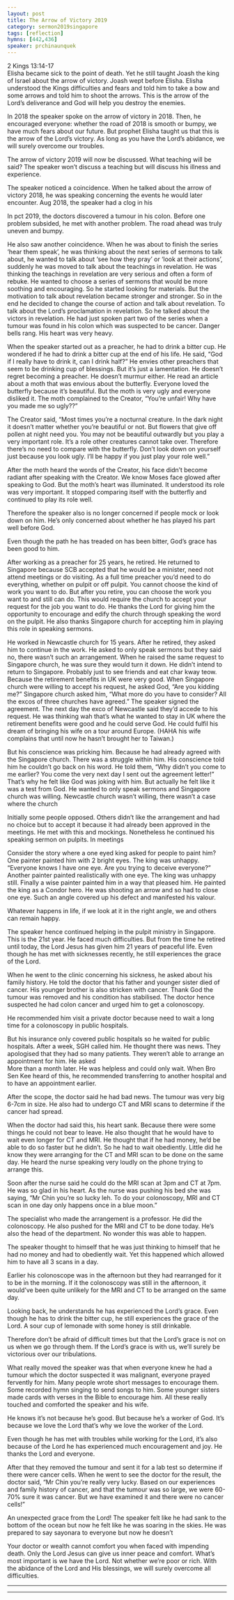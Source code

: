 ```yaml
---  
layout: post  
title: The Arrow of Victory 2019  
category: sermon2019singapore  
tags: [reflection]  
hymns: [442,436]  
speaker: prchinaunquek  
---
```


2 Kings 13:14-17  
Elisha became sick to the point of death. Yet he still taught Joash the king of Israel about the arrow of victory. Joash wept before Elisha. Elisha understood the Kings difficulties and fears and told him to take a bow and some arrows and told him to shoot the arrows. This is the arrow of the Lord’s deliverance and God will help you destroy the enemies. 

In 2018 the speaker spoke on the arrow of victory in 2018. Then, he encouraged everyone: whether the road of 2018 is smooth or bumpy, we have much fears about our future. But prophet Elisha taught us that this is the arrow of the Lord’s victory. As long as you have the Lord’s abidance, we will surely overcome our troubles. 

The arrow of victory 2019 will now be discussed. What teaching will be said? The speaker won’t discuss a teaching but will discuss his illness and experience. 

The speaker noticed a coincidence. When he talked about the arrow of victory 2018, he was speaking concerning the events he would later encounter. Aug 2018, the speaker had a clog in his 

In pct 2019, the doctors discovered a tumour in his colon. Before one problem subsided, he met with another problem. The road ahead was truly uneven and bumpy. 

He also saw another coincidence. When he was about to finish the series ‘hear them speak’, he was thinking about the next series of sermons to talk about, he wanted to talk about ‘see how they pray’ or ‘look at their actions’, suddenly he was moved to talk about the teachings in revelation. He was thinking the teachings in revelation are very serious and often a form of rebuke. He wanted to choose a series of sermons that would be more soothing and encouraging. So he started looking for materials. But the motivation to talk about revelation became stronger and stronger. So in the end he decided to change the course of action and talk about revelation. To talk about the Lord’s proclamation in revelation. So he talked about the victors in revelation. He had just spoken part two of the series when a tumour was found in his colon which was suspected to be cancer. Danger bells rang. His heart was very heavy. 

When the speaker started out as a preacher, he had to drink a bitter cup. He wondered if he had to drink a bitter cup at the end of his life. He said, “God if I really have to drink it, can I drink half?” He envies other preachers that seem to be drinking cup of blessings. But it’s just a lamentation. He doesn’t regret becoming a preacher. He doesn’t murmur either. He read an article about a moth that was envious about the butterfly. Everyone loved the butterfly because it’s beautiful. But the moth is very ugly and everyone disliked it. The moth complained to the Creator, “You’re unfair! Why have you made me so ugly??” 

The Creator said, “Most times you’re a nocturnal creature. In the dark night it doesn’t matter whether you’re beautiful or not. But flowers that give off pollen at night need you. You may not be beautiful outwardly but you play a very important role. It’s a role other creatures cannot take over. Therefore there’s no need to compare with the butterfly. Don’t look down on yourself just because you look ugly. I’ll be happy if you just play your role well.”

After the moth heard the words of the Creator, his face didn’t become radiant after speaking with the Creator. We know Moses face glowed after speaking to God. But the moth’s heart was illuminated. It understood its role was very important. It stopped comparing itself with the butterfly and continued to play its role well. 

Therefore the speaker also is no longer concerned if people mock or look down on him. He’s only concerned about whether he has played his part well before God. 

Even though the path he has treaded on has been bitter, God’s grace has been good to him. 

After working as a preacher for 25 years, he retired. He returned to Singapore because SCB accepted that he would be a minister, need not attend meetings or do visiting. As a full time preacher you’d need to do everything, whether on pulpit or off pulpit. You cannot choose the kind of work you want to do. But after you retire, you can choose the work you want to and still can do. This would require the church to accept your request for the job you want to do. He thanks the Lord for giving him the opportunity to encourage and edify the church through speaking the word on the pulpit. He also thanks Singapore church for accepting him in playing this role in speaking sermons. 

He worked in Newcastle church for 15 years. After he retired, they asked him to continue in the work. He asked to only speak sermons  but they said no, there wasn’t such an arrangement. When he raised the same request to Singapore church, he was sure they would turn it down. He didn’t intend to return to Singapore. Probably just to see friends and eat char kway teow. Because the retirement benefits in UK were very good. When Singapore church were willing to accept his request, he asked God, “Are you kidding me?” Singapore church asked him, “What more do you have to consider? All the excos of three churches have agreed.” The speaker signed the agreement. The next day the exco of Newcastle said they’d accede to his request. He was thinking wah that’s what he wanted to stay in UK where the retirement benefits were good and he could serve God. He could fulfil his dream of bringing his wife on a tour around Europe. (HAHA his wife complains that until now he hasn’t brought her to Taiwan.)

But his conscience was pricking him. Because he had already agreed with the Singapore church. There was a struggle within him. His conscience told him he couldn’t go back on his word. He told them, “Why didn’t you come to me earlier? You come the very next day I sent out the agreement letter!” That’s why he felt like God was joking with him. But actually he felt like it was a test from God. He wanted to only speak sermons and Singapore church was willing. Newcastle church wasn’t willing, there wasn’t a case where the church 

Initially some people opposed. Others didn’t like the arrangement and had no choice but to accept it because it had already been approved in the meetings. He met with this and mockings. Nonetheless he continued his speaking sermon on pulpits. In meetings 

Consider the story where a one eyed king asked for people to paint him? One painter painted him with 2 bright eyes. The king was unhappy. “Everyone knows I have one eye. Are you trying to deceive everyone?” Another painter painted realistically with one eye. The king was unhappy still. Finally a wise painter painted him in a way that pleased him. He painted the king as a Condor hero. He was shooting an arrow and so had to close one eye. Such an angle covered up his defect and manifested his valour. 

Whatever happens in life, if we look at it in the right angle, we and others can remain happy. 

The speaker hence continued helping in the pulpit ministry in Singapore. This is the 21st year. He faced much difficulties. But from the time he retired until today, the Lord Jesus has given him 21 years of peaceful life. Even though he has met with sicknesses recently, he still experiences the grace of the Lord.

When he went to the clinic concerning his sickness, he asked about his family history. He told the doctor that his father and younger sister died of cancer. His younger brother is also stricken with cancer. Thank God the tumour was removed and his condition has stabilised. The doctor hence suspected he had colon cancer and urged him to get a colonoscopy. 

He recommended him visit a private doctor because need to wait a long time for a colonoscopy in public hospitals. 

But his insurance only covered public hospitals so he waited for public hospitals. After a week, SGH called him. He thought there was news. They apologised that they had so many patients. They weren’t able to arrange an appointment for him. He asked  
More than a month later. He was helpless and could only wait. When Bro Sen Kee heard of this, he recommended transferring to another hospital and to have an appointment earlier. 

After the scope, the doctor said he had bad news. The tumour was very big 6-7cm in size. He also had to undergo CT and MRI scans to determine if the cancer had spread.

When the doctor had said this, his heart sank. Because there were some things he could not bear to leave. He also thought that he would have to wait even longer for CT and MRI. He thought that if he had money, he’d be able to do so faster but he didn’t. So he had to wait obediently. Little did he know they were arranging for the CT and MRI scan to be done on the same day. He heard the nurse speaking very loudly on the phone trying to arrange this.

Soon after the nurse said he could do the MRI scan at 3pm and CT at 7pm. He was so glad in his heart. As the nurse was pushing his bed she was saying, “Mr Chin you’re so lucky leh. To do your colonoscopy, MRI and CT scan in one day only happens once in a blue moon.”

The specialist who made the arrangement is a professor. He did the colonoscopy. He also pushed for the MRI and CT to be done today. He’s also the head of the department. No wonder this was able to happen. 

The speaker thought to himself that he was just thinking to himself that he had no money and had to obediently wait. Yet this happened which allowed him to have all 3 scans in a day. 

Earlier his colonoscope was in the afternoon but they had rearranged for it to be in the morning. If it the colonoscopy was still in the afternoon, it would’ve been quite unlikely for the MRI and CT to be arranged on the same day. 

Looking back, he understands he has experienced the Lord’s grace. Even though he has to drink the bitter cup, he still experiences the grace of the Lord. A sour cup of lemonade with some honey is still drinkable.

Therefore don’t be afraid of difficult times but that the Lord’s grace is not on us when we go through them. If the Lord’s grace is with us, we’ll surely be victorious over our tribulations. 

What really moved the speaker was that when everyone knew he had a tumour which the doctor suspected it was malignant, everyone prayed fervently for him. Many people wrote short messages to encourage them. Some recorded hymn singing to send songs to him. Some younger sisters made cards with verses in the Bible to encourage him. All these really touched and comforted the speaker and his wife. 

He knows it’s not because he’s good. But because he’s a worker of God. It’s because we love the Lord that’s why we love the worker of the Lord. 

Even though he has met with troubles while working for the Lord, it’s also because of the Lord he has experienced much encouragement and joy. He thanks the Lord and everyone. 

After that they removed the tumour and sent it for a lab test so determine if there were cancer cells. When he went to see the doctor for the result, the doctor said, “Mr Chin you’re really very lucky. Based on our experiences and family history of cancer, and that the tumour was so large, we were 60-70% sure it was cancer. But we have examined it and there were no cancer cells!”

An unexpected grace from the Lord! The speaker felt like he had sank to the bottom of the ocean but now he felt like he was soaring in the skies. He was prepared to say sayonara to everyone but now he doesn’t

Your doctor or wealth cannot comfort you when faced with impending death. Only the Lord Jesus can give us inner peace and comfort. What’s most important is we have the Lord. Not whether we’re poor or rich. With the abidance of the Lord and His blessings, we will surely overcome all difficulties. 



----  
****
